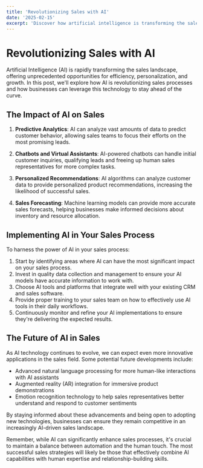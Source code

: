 ```yaml
---
title: 'Revolutionizing Sales with AI'
date: '2025-02-15'
excerpt: 'Discover how artificial intelligence is transforming the sales landscape and boosting efficiency.'
---
```


# Revolutionizing Sales with AI

Artificial Intelligence (AI) is rapidly transforming the sales landscape, offering unprecedented opportunities for efficiency, personalization, and growth. In this post, we'll explore how AI is revolutionizing sales processes and how businesses can leverage this technology to stay ahead of the curve.

## The Impact of AI on Sales

1. **Predictive Analytics**: AI can analyze vast amounts of data to predict customer behavior, allowing sales teams to focus their efforts on the most promising leads.

2. **Chatbots and Virtual Assistants**: AI-powered chatbots can handle initial customer inquiries, qualifying leads and freeing up human sales representatives for more complex tasks.

3. **Personalized Recommendations**: AI algorithms can analyze customer data to provide personalized product recommendations, increasing the likelihood of successful sales.

4. **Sales Forecasting**: Machine learning models can provide more accurate sales forecasts, helping businesses make informed decisions about inventory and resource allocation.

## Implementing AI in Your Sales Process

To harness the power of AI in your sales process:

1. Start by identifying areas where AI can have the most significant impact on your sales process.
2. Invest in quality data collection and management to ensure your AI models have accurate information to work with.
3. Choose AI tools and platforms that integrate well with your existing CRM and sales software.
4. Provide proper training to your sales team on how to effectively use AI tools in their daily workflows.
5. Continuously monitor and refine your AI implementations to ensure they're delivering the expected results.

## The Future of AI in Sales

As AI technology continues to evolve, we can expect even more innovative applications in the sales field. Some potential future developments include:

- Advanced natural language processing for more human-like interactions with AI assistants
- Augmented reality (AR) integration for immersive product demonstrations
- Emotion recognition technology to help sales representatives better understand and respond to customer sentiments

By staying informed about these advancements and being open to adopting new technologies, businesses can ensure they remain competitive in an increasingly AI-driven sales landscape.

Remember, while AI can significantly enhance sales processes, it's crucial to maintain a balance between automation and the human touch. The most successful sales strategies will likely be those that effectively combine AI capabilities with human expertise and relationship-building skills.


